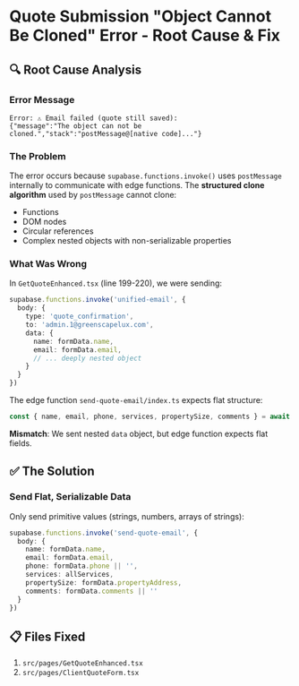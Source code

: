# Quote Submission "Object Cannot Be Cloned" Error - Root Cause & Fix

## 🔍 Root Cause Analysis

### Error Message
```
Error: ⚠️ Email failed (quote still saved): 
{"message":"The object can not be cloned.","stack":"postMessage@[native code]..."}
```

### The Problem
The error occurs because `supabase.functions.invoke()` uses `postMessage` internally to communicate with edge functions. The **structured clone algorithm** used by `postMessage` cannot clone:
- Functions
- DOM nodes
- Circular references
- Complex nested objects with non-serializable properties

### What Was Wrong
In `GetQuoteEnhanced.tsx` (line 199-220), we were sending:
```typescript
supabase.functions.invoke('unified-email', {
  body: {
    type: 'quote_confirmation',
    to: 'admin.1@greenscapelux.com',
    data: {
      name: formData.name,
      email: formData.email,
      // ... deeply nested object
    }
  }
})
```

The edge function `send-quote-email/index.ts` expects flat structure:
```typescript
const { name, email, phone, services, propertySize, comments } = await req.json()
```

**Mismatch**: We sent nested `data` object, but edge function expects flat fields.

## ✅ The Solution

### Send Flat, Serializable Data
Only send primitive values (strings, numbers, arrays of strings):
```typescript
supabase.functions.invoke('send-quote-email', {
  body: {
    name: formData.name,
    email: formData.email,
    phone: formData.phone || '',
    services: allServices,
    propertySize: formData.propertyAddress,
    comments: formData.comments || ''
  }
})
```

## 📋 Files Fixed
1. `src/pages/GetQuoteEnhanced.tsx`
2. `src/pages/ClientQuoteForm.tsx`
